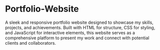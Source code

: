 # Portfolio-Website
A sleek and responsive portfolio website designed to showcase my skills, projects, and achievements. Built with HTML for structure, CSS for styling, and JavaScript for interactive elements, this website serves as a comprehensive platform to present my work and connect with potential clients and collaborators.
